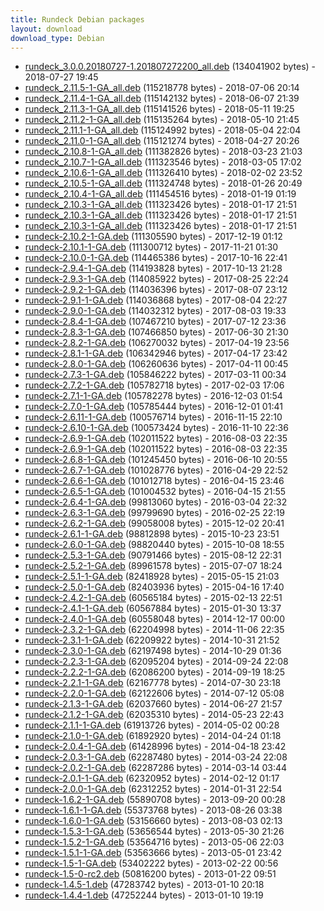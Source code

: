 ```yaml
---
title: Rundeck Debian packages
layout: download
download_type: Debian
---
```

* [rundeck_3.0.0.20180727-1.201807272200_all.deb](http://download.rundeck.org/deb/rundeck_3.0.0.20180727-1.201807272200_all.deb) (134041902 bytes) - 2018-07-27 19:45
* [rundeck_2.11.5-1-GA_all.deb](http://download.rundeck.org/deb/rundeck_2.11.5-1-GA_all.deb) (115218778 bytes) - 2018-07-06 20:14
* [rundeck_2.11.4-1-GA_all.deb](http://download.rundeck.org/deb/rundeck_2.11.4-1-GA_all.deb) (115142132 bytes) - 2018-06-07 21:39
* [rundeck_2.11.3-1-GA_all.deb](http://download.rundeck.org/deb/rundeck_2.11.3-1-GA_all.deb) (115141526 bytes) - 2018-05-11 19:25
* [rundeck_2.11.2-1-GA_all.deb](http://download.rundeck.org/deb/rundeck_2.11.2-1-GA_all.deb) (115135264 bytes) - 2018-05-10 21:45
* [rundeck_2.11.1-1-GA_all.deb](http://download.rundeck.org/deb/rundeck_2.11.1-1-GA_all.deb) (115124992 bytes) - 2018-05-04 22:04
* [rundeck_2.11.0-1-GA_all.deb](http://download.rundeck.org/deb/rundeck_2.11.0-1-GA_all.deb) (115121274 bytes) - 2018-04-27 20:26
* [rundeck_2.10.8-1-GA_all.deb](http://download.rundeck.org/deb/rundeck_2.10.8-1-GA_all.deb) (111382826 bytes) - 2018-03-23 21:03
* [rundeck_2.10.7-1-GA_all.deb](http://download.rundeck.org/deb/rundeck_2.10.7-1-GA_all.deb) (111323546 bytes) - 2018-03-05 17:02
* [rundeck_2.10.6-1-GA_all.deb](http://download.rundeck.org/deb/rundeck_2.10.6-1-GA_all.deb) (111326410 bytes) - 2018-02-02 23:52
* [rundeck_2.10.5-1-GA_all.deb](http://download.rundeck.org/deb/rundeck_2.10.5-1-GA_all.deb) (111324748 bytes) - 2018-01-26 20:49
* [rundeck_2.10.4-1-GA_all.deb](http://download.rundeck.org/deb/rundeck_2.10.4-1-GA_all.deb) (111454516 bytes) - 2018-01-19 01:19
* [rundeck_2.10.3-1-GA_all.deb](http://download.rundeck.org/deb/rundeck_2.10.3-1-GA_all.deb) (111323426 bytes) - 2018-01-17 21:51
* [rundeck_2.10.3-1-GA_all.deb](http://download.rundeck.org/deb/rundeck_2.10.3-1-GA_all.deb) (111323426 bytes) - 2018-01-17 21:51
* [rundeck_2.10.3-1-GA_all.deb](http://download.rundeck.org/deb/rundeck_2.10.3-1-GA_all.deb) (111323426 bytes) - 2018-01-17 21:51
* [rundeck-2.10.2-1-GA.deb](http://download.rundeck.org/deb/rundeck-2.10.2-1-GA.deb) (111305590 bytes) - 2017-12-19 01:12
* [rundeck-2.10.1-1-GA.deb](http://download.rundeck.org/deb/rundeck-2.10.1-1-GA.deb) (111300712 bytes) - 2017-11-21 01:30
* [rundeck-2.10.0-1-GA.deb](http://download.rundeck.org/deb/rundeck-2.10.0-1-GA.deb) (114465386 bytes) - 2017-10-16 22:41
* [rundeck-2.9.4-1-GA.deb](http://download.rundeck.org/deb/rundeck-2.9.4-1-GA.deb) (114193828 bytes) - 2017-10-13 21:28
* [rundeck-2.9.3-1-GA.deb](http://download.rundeck.org/deb/rundeck-2.9.3-1-GA.deb) (114085922 bytes) - 2017-08-25 22:24
* [rundeck-2.9.2-1-GA.deb](http://download.rundeck.org/deb/rundeck-2.9.2-1-GA.deb) (114036396 bytes) - 2017-08-07 23:12
* [rundeck-2.9.1-1-GA.deb](http://download.rundeck.org/deb/rundeck-2.9.1-1-GA.deb) (114036868 bytes) - 2017-08-04 22:27
* [rundeck-2.9.0-1-GA.deb](http://download.rundeck.org/deb/rundeck-2.9.0-1-GA.deb) (114032312 bytes) - 2017-08-03 19:33
* [rundeck-2.8.4-1-GA.deb](http://download.rundeck.org/deb/rundeck-2.8.4-1-GA.deb) (107467210 bytes) - 2017-07-12 23:36
* [rundeck-2.8.3-1-GA.deb](http://download.rundeck.org/deb/rundeck-2.8.3-1-GA.deb) (107466850 bytes) - 2017-06-30 21:30
* [rundeck-2.8.2-1-GA.deb](http://download.rundeck.org/deb/rundeck-2.8.2-1-GA.deb) (106270032 bytes) - 2017-04-19 23:56
* [rundeck-2.8.1-1-GA.deb](http://download.rundeck.org/deb/rundeck-2.8.1-1-GA.deb) (106342946 bytes) - 2017-04-17 23:42
* [rundeck-2.8.0-1-GA.deb](http://download.rundeck.org/deb/rundeck-2.8.0-1-GA.deb) (106260636 bytes) - 2017-04-11 00:45
* [rundeck-2.7.3-1-GA.deb](http://download.rundeck.org/deb/rundeck-2.7.3-1-GA.deb) (105846222 bytes) - 2017-03-11 00:34
* [rundeck-2.7.2-1-GA.deb](http://download.rundeck.org/deb/rundeck-2.7.2-1-GA.deb) (105782718 bytes) - 2017-02-03 17:06
* [rundeck-2.7.1-1-GA.deb](http://download.rundeck.org/deb/rundeck-2.7.1-1-GA.deb) (105782278 bytes) - 2016-12-03 01:54
* [rundeck-2.7.0-1-GA.deb](http://download.rundeck.org/deb/rundeck-2.7.0-1-GA.deb) (105785444 bytes) - 2016-12-01 01:41
* [rundeck-2.6.11-1-GA.deb](http://download.rundeck.org/deb/rundeck-2.6.11-1-GA.deb) (100576714 bytes) - 2016-11-15 22:10
* [rundeck-2.6.10-1-GA.deb](http://download.rundeck.org/deb/rundeck-2.6.10-1-GA.deb) (100573424 bytes) - 2016-11-10 22:36
* [rundeck-2.6.9-1-GA.deb](http://download.rundeck.org/deb/rundeck-2.6.9-1-GA.deb) (102011522 bytes) - 2016-08-03 22:35
* [rundeck-2.6.9-1-GA.deb](http://download.rundeck.org/deb/rundeck-2.6.9-1-GA.deb) (102011522 bytes) - 2016-08-03 22:35
* [rundeck-2.6.8-1-GA.deb](http://download.rundeck.org/deb/rundeck-2.6.8-1-GA.deb) (101245450 bytes) - 2016-06-10 20:55
* [rundeck-2.6.7-1-GA.deb](http://download.rundeck.org/deb/rundeck-2.6.7-1-GA.deb) (101028776 bytes) - 2016-04-29 22:52
* [rundeck-2.6.6-1-GA.deb](http://download.rundeck.org/deb/rundeck-2.6.6-1-GA.deb) (101012718 bytes) - 2016-04-15 23:46
* [rundeck-2.6.5-1-GA.deb](http://download.rundeck.org/deb/rundeck-2.6.5-1-GA.deb) (101004532 bytes) - 2016-04-15 21:55
* [rundeck-2.6.4-1-GA.deb](http://download.rundeck.org/deb/rundeck-2.6.4-1-GA.deb) (99813060 bytes) - 2016-03-04 22:32
* [rundeck-2.6.3-1-GA.deb](http://download.rundeck.org/deb/rundeck-2.6.3-1-GA.deb) (99799690 bytes) - 2016-02-25 22:19
* [rundeck-2.6.2-1-GA.deb](http://download.rundeck.org/deb/rundeck-2.6.2-1-GA.deb) (99058008 bytes) - 2015-12-02 20:41
* [rundeck-2.6.1-1-GA.deb](http://download.rundeck.org/deb/rundeck-2.6.1-1-GA.deb) (98812898 bytes) - 2015-10-23 23:51
* [rundeck-2.6.0-1-GA.deb](http://download.rundeck.org/deb/rundeck-2.6.0-1-GA.deb) (98820440 bytes) - 2015-10-08 18:55
* [rundeck-2.5.3-1-GA.deb](http://download.rundeck.org/deb/rundeck-2.5.3-1-GA.deb) (90791466 bytes) - 2015-08-12 22:31
* [rundeck-2.5.2-1-GA.deb](http://download.rundeck.org/deb/rundeck-2.5.2-1-GA.deb) (89961578 bytes) - 2015-07-07 18:24
* [rundeck-2.5.1-1-GA.deb](http://download.rundeck.org/deb/rundeck-2.5.1-1-GA.deb) (82418928 bytes) - 2015-05-15 21:03
* [rundeck-2.5.0-1-GA.deb](http://download.rundeck.org/deb/rundeck-2.5.0-1-GA.deb) (82403936 bytes) - 2015-04-16 17:40
* [rundeck-2.4.2-1-GA.deb](http://download.rundeck.org/deb/rundeck-2.4.2-1-GA.deb) (60565184 bytes) - 2015-02-13 22:51
* [rundeck-2.4.1-1-GA.deb](http://download.rundeck.org/deb/rundeck-2.4.1-1-GA.deb) (60567884 bytes) - 2015-01-30 13:37
* [rundeck-2.4.0-1-GA.deb](http://download.rundeck.org/deb/rundeck-2.4.0-1-GA.deb) (60558048 bytes) - 2014-12-17 00:00
* [rundeck-2.3.2-1-GA.deb](http://download.rundeck.org/deb/rundeck-2.3.2-1-GA.deb) (62204998 bytes) - 2014-11-06 22:35
* [rundeck-2.3.1-1-GA.deb](http://download.rundeck.org/deb/rundeck-2.3.1-1-GA.deb) (62209922 bytes) - 2014-10-31 21:52
* [rundeck-2.3.0-1-GA.deb](http://download.rundeck.org/deb/rundeck-2.3.0-1-GA.deb) (62197498 bytes) - 2014-10-29 01:36
* [rundeck-2.2.3-1-GA.deb](http://download.rundeck.org/deb/rundeck-2.2.3-1-GA.deb) (62095204 bytes) - 2014-09-24 22:08
* [rundeck-2.2.2-1-GA.deb](http://download.rundeck.org/deb/rundeck-2.2.2-1-GA.deb) (62086200 bytes) - 2014-09-19 18:25
* [rundeck-2.2.1-1-GA.deb](http://download.rundeck.org/deb/rundeck-2.2.1-1-GA.deb) (62167778 bytes) - 2014-07-30 23:18
* [rundeck-2.2.0-1-GA.deb](http://download.rundeck.org/deb/rundeck-2.2.0-1-GA.deb) (62122606 bytes) - 2014-07-12 05:08
* [rundeck-2.1.3-1-GA.deb](http://download.rundeck.org/deb/rundeck-2.1.3-1-GA.deb) (62037660 bytes) - 2014-06-27 21:57
* [rundeck-2.1.2-1-GA.deb](http://download.rundeck.org/deb/rundeck-2.1.2-1-GA.deb) (62035310 bytes) - 2014-05-23 22:43
* [rundeck-2.1.1-1-GA.deb](http://download.rundeck.org/deb/rundeck-2.1.1-1-GA.deb) (61913726 bytes) - 2014-05-02 00:28
* [rundeck-2.1.0-1-GA.deb](http://download.rundeck.org/deb/rundeck-2.1.0-1-GA.deb) (61892920 bytes) - 2014-04-24 01:18
* [rundeck-2.0.4-1-GA.deb](http://download.rundeck.org/deb/rundeck-2.0.4-1-GA.deb) (61428996 bytes) - 2014-04-18 23:42
* [rundeck-2.0.3-1-GA.deb](http://download.rundeck.org/deb/rundeck-2.0.3-1-GA.deb) (62287480 bytes) - 2014-03-24 22:08
* [rundeck-2.0.2-1-GA.deb](http://download.rundeck.org/deb/rundeck-2.0.2-1-GA.deb) (62287286 bytes) - 2014-03-14 03:44
* [rundeck-2.0.1-1-GA.deb](http://download.rundeck.org/deb/rundeck-2.0.1-1-GA.deb) (62320952 bytes) - 2014-02-12 01:17
* [rundeck-2.0.0-1-GA.deb](http://download.rundeck.org/deb/rundeck-2.0.0-1-GA.deb) (62312252 bytes) - 2014-01-31 22:54
* [rundeck-1.6.2-1-GA.deb](http://download.rundeck.org/deb/rundeck-1.6.2-1-GA.deb) (55890708 bytes) - 2013-09-20 00:28
* [rundeck-1.6.1-1-GA.deb](http://download.rundeck.org/deb/rundeck-1.6.1-1-GA.deb) (55373768 bytes) - 2013-08-26 03:38
* [rundeck-1.6.0-1-GA.deb](http://download.rundeck.org/deb/rundeck-1.6.0-1-GA.deb) (53156660 bytes) - 2013-08-03 02:13
* [rundeck-1.5.3-1-GA.deb](http://download.rundeck.org/deb/rundeck-1.5.3-1-GA.deb) (53656544 bytes) - 2013-05-30 21:26
* [rundeck-1.5.2-1-GA.deb](http://download.rundeck.org/deb/rundeck-1.5.2-1-GA.deb) (53564716 bytes) - 2013-05-06 22:03
* [rundeck-1.5.1-1-GA.deb](http://download.rundeck.org/deb/rundeck-1.5.1-1-GA.deb) (53563666 bytes) - 2013-05-01 23:42
* [rundeck-1.5-1-GA.deb](http://download.rundeck.org/deb/rundeck-1.5-1-GA.deb) (53402222 bytes) - 2013-02-22 00:56
* [rundeck-1.5-0-rc2.deb](http://download.rundeck.org/deb/rundeck-1.5-0-rc2.deb) (50816200 bytes) - 2013-01-22 09:51
* [rundeck-1.4.5-1.deb](http://download.rundeck.org/deb/rundeck-1.4.5-1.deb) (47283742 bytes) - 2013-01-10 20:18
* [rundeck-1.4.4-1.deb](http://download.rundeck.org/deb/rundeck-1.4.4-1.deb) (47252244 bytes) - 2013-01-10 19:19

